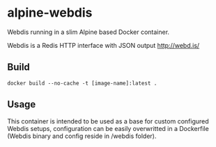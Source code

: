 # alpine-webdis
Webdis running in a slim Alpine based Docker container.

Webdis is a Redis HTTP interface with JSON output http://webd.is/

## Build
```
docker build --no-cache -t [image-name]:latest .
```

## Usage
This container is intended to be used as a base for custom configured Webdis setups, configuration can be easily overwritted in a Dockerfile (Webdis binary and config reside in /webdis folder).
